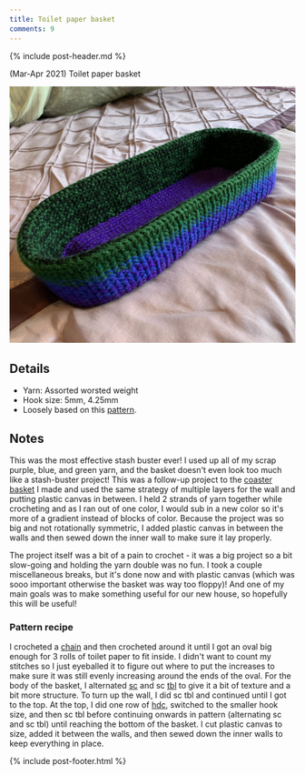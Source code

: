 ```yaml
---
title: Toilet paper basket
comments: 9
---
```


{% include post-header.md %}

(Mar-Apr 2021) Toilet paper basket

<img src="media/toilet_paper_basket.jpg" style="max-width: 100%" />

## Details
- Yarn: Assorted worsted weight
- Hook size: 5mm, 4.25mm
- Loosely based on this [pattern](https://yarnandchai.com/mosaic-basket/). 

## Notes

This was the most effective stash buster ever! I used up all of my scrap purple, blue, and green yarn, and the basket doesn't even look too much like a stash-buster project! This was a follow-up project to the [coaster basket](coaster_basket.md) I made and used the same strategy of multiple layers for the wall and putting plastic canvas in between. I held 2 strands of yarn together while crocheting and as I ran out of one color, I would sub in a new color so it's more of a gradient instead of blocks of color. Because the project was so big and not rotationally symmetric, I added plastic canvas in between the walls and then sewed down the inner wall to make sure it lay properly. 

The project itself was a bit of a pain to crochet - it was a big project so a bit slow-going and holding the yarn double was no fun. I took a couple miscellaneous breaks, but it's done now and with plastic canvas (which was sooo important otherwise the basket was way too floppy)! And one of my main goals was to make something useful for our new house, so hopefully this will be useful! 

### Pattern recipe
I crocheted a [chain](../glossary.md/#chain-stitch) and then crocheted around it until I got an oval big enough for 3 rolls of toilet paper to fit inside. I didn't want to count my stitches so I just eyeballed it to figure out where to put the increases to make sure it was still evenly increasing around the ends of the oval. For the body of the basket, I alternated [sc](../glossary.md/#single-crochet-sc) and sc [tbl](../glossary.md/#through-back-loop-tbl) to give it a bit of texture and a bit more structure. To turn up the wall, I did sc tbl and continued until I got to the top. At the top, I did one row of [hdc](../glossary.md/#half-double-crochet-hdc), switched to the smaller hook size, and then sc tbl before continuing onwards in pattern (alternating sc and sc tbl) until reaching the bottom of the basket. I cut plastic canvas to size, added it between the walls, and then sewed down the inner walls to keep everything in place. 

{% include post-footer.html %}
